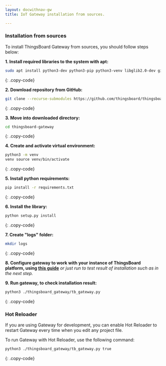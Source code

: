 ```yaml
---
layout: docwithnav-gw
title: IoT Gateway installation from sources.

---
```


### Installation from sources

To install ThingsBoard Gateway from sources, you should follow steps below:    
  
**1. Install required libraries to the system with apt:**  
```bash
sudo apt install python3-dev python3-pip python3-venv libglib2.0-dev git
```
{: .copy-code}

**2. Download repository from GitHub:**
```bash
git clone --recurse-submodules https://github.com/thingsboard/thingsboard-gateway.git --depth 1
```
{: .copy-code}

**3. Move into downloaded directory:**
```bash
cd thingsboard-gateway
```
{: .copy-code}

**4. Create and activate virtual environment:**
```bash
python3 -m venv
venv source venv/bin/activate
```
{: .copy-code}

**5. Install python requirements:**  
```bash
pip install -r requirements.txt
```
{: .copy-code}

**6. Install the library:**
```bash
python setup.py install
```
{: .copy-code}

**7. Create "logs" folder:**  
```bash
mkdir logs
```
{: .copy-code}

**8. Configure gateway to work with your instance of ThingsBoard platform, using [this guide](/docs/iot-gateway/configuration/)** *or just run to test result of installation such as in the next step.*
   
**9. Run gateway, to check installation result:**
```bash
python3 ./thingsboard_gateway/tb_gateway.py
```
{: .copy-code}

### Hot Reloader

If you are using Gateway for development, you can enable Hot Reloader to restart Gateway every time when you edit any project file.

To run Gateway with Hot Reloader, use the following command:
```bash
python3 ./thingsboard_gateway/tb_gateway.py true
```
{: .copy-code}